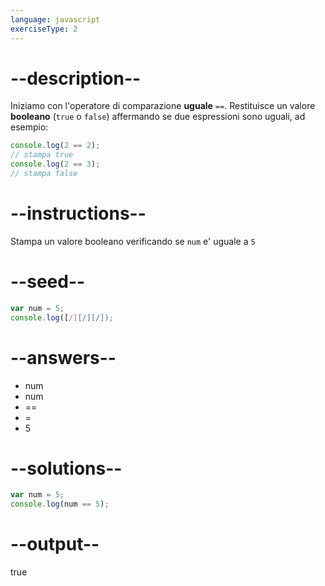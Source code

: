 ```yaml
---
language: javascript
exerciseType: 2
---
```


# --description--

Iniziamo con l'operatore di comparazione **uguale** `==`.
Restituisce un valore **booleano** (`true` o `false`) affermando se due espressioni sono uguali, ad esempio:
```javascript
console.log(2 == 2); 
// stampa true
console.log(2 == 3);
// stampa false
```

# --instructions--

Stampa un valore booleano verificando se `num` e' uguale a `5`

# --seed--

```javascript
var num = 5;
console.log([/][/][/]);
```

# --answers--

- num 
- num 
- == 
- = 
- 5

# --solutions--

```javascript
var num = 5;
console.log(num == 5);
```

# --output--

true
